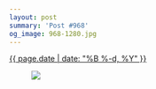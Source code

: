 ```yaml
---
layout: post
summary: 'Post #968'
og_image: 968-1280.jpg
---
```


<div class="post">
 <time>
  <a href="/968">
   {{ page.date | date: "%B %-d, %Y" }}
  </a>
 </time>
 <a href="/968">
  <figure data-taken="10/10/2019">
   <img sizes="(min-width: 700px) 50vw, calc(100vw - 2rem)" src="{{ site.assets_url }}/968-640.jpg" srcset="{{ site.assets_url }}/968-320.jpg 320w, {{ site.assets_url }}/968-640.jpg 640w, {{ site.assets_url }}/968-960.jpg 960w, {{ site.assets_url }}/968-1280.jpg 1280w"/>
  </figure>
 </a>
</div>
